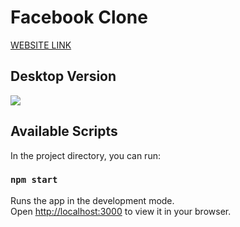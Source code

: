 # Facebook Clone

<a href="https://facebook-clone-ab37a.web.app/" target="_blank">WEBSITE LINK</a>

## Desktop Version
<img src="facebook-clone.png" />

## Available Scripts

In the project directory, you can run:

### `npm start`

Runs the app in the development mode.<br />
Open [http://localhost:3000](http://localhost:3000) to view it in your browser.
